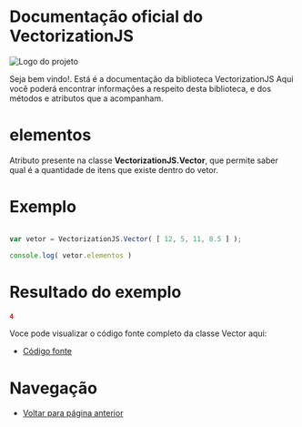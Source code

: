 # Documentação oficial do VectorizationJS
![Logo do projeto](https://github.com/WilliamJardim/VectorizationJS/blob/main/imagens/logo512x512.png)

Seja bem vindo!. Está é a documentação da biblioteca VectorizationJS
Aqui você poderá encontrar informações a respeito desta biblioteca, e dos métodos e atributos que a acompanham.

# elementos
Atributo presente na classe **VectorizationJS.Vector**, que permite saber qual é a quantidade de itens que existe dentro do vetor.

# Exemplo 
```javascript

var vetor = VectorizationJS.Vector( [ 12, 5, 11, 8.5 ] );

console.log( vetor.elementos )

```

# Resultado do exemplo
```json
4
```

Voce pode visualizar o código fonte completo da classe Vector aqui:
* [Código fonte](https://github.com/WilliamJardim/VectorizationJS/blob/main/src/Vector.js)

# Navegação
* [Voltar para página anterior](../page.md)